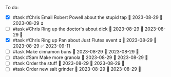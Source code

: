 To do:
- [x] #task #Chris Email Robert Powell about the stupid tap 📅 2023-08-29 🛫 2023-08-29 ⏫ 
- [ ] #task #Chris Ring up the doctor's about dick 📅 2023-08-29 🛫 2023-08-29 🔼 
- [x] #task #Chris Ring up Pan about Just Flutes event ⏫ 🛫 2023-08-29 📅 2023-08-29 ✅ 2023-09-11
- [ ] #task Make cinnamon buns 📅 2023-08-29 🛫 2023-08-29 🔽 
- [ ] #task #Sam Make more granola 📅 2023-08-29 🛫 2023-08-29 🔼 
- [ ] #task Order the stuff 📅 2023-08-29 🛫 2023-08-29 🔼 
- [ ] #task Order new salt grinder 📅 2023-08-29 🛫 2023-08-29 🔽 